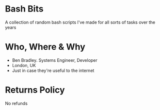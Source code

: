 # Bash Bits
A collection of random bash scripts I've made for all sorts of tasks over the years

# Who, Where & Why
* Ben Bradley. Systems Engineer, Developer
* London, UK
* Just in case they're useful to the internet

# Returns Policy
No refunds
